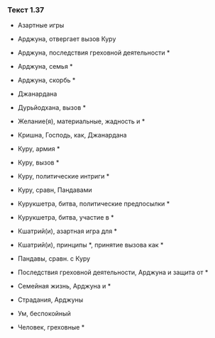 ### Текст 1.37

- Азартные игры

- Арджуна, отвергает вызов Куру

- Арджуна, последствия греховной деятельности *

- Арджуна, семья *

- Арджуна, скорбь *

- Джанардана

- Дурьйодхана, вызов *

- Желание(я), материальные, жадность и *

- Кришна, Господь, как, Джанардана

- Куру, армия *

- Куру, вызов *

- Куру, политические интриги *

- Куру, сравн, Пандавами

- Курукшетра, битва, политические предпосылки *

- Курукшетра, битва, участие в *

- Кшатрий(и), азартная игра для *

- Кшатрий(и), принципы *, принятие вызова как *

- Пандавы, сравн. с Куру

- Последствия греховной деятельности, Арджуна и защита от *

- Семейная жизнь, Арджуна и *

- Страдания, Арджуны

- Ум, беспокойный

- Человек, греховные *
	
